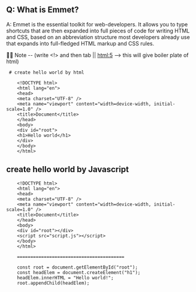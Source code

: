 ## Q: What is Emmet?

A: Emmet is the essential toolkit for web-developers. It allows you to type shortcuts that are then expanded into full pieces of code for writing HTML and CSS, based on an abbreviation structure most developers already use that expands into full-fledged HTML markup and CSS rules.

🚀🚀 Note -- (write <!> and then tab || <html:5> --> this will give boiler plate of html)

     # create hello world by html

        <!DOCTYPE html>
        <html lang="en">
        <head>
        <meta charset="UTF-8" />
        <meta name="viewport" content="width=device-width, initial-scale=1.0" />
        <title>Document</title>
        </head>
        <body>
        <div id="root">
        <h1>Hello world</h1>
        </div>
        </body>
        </html>

## create hello world by Javascript

        <!DOCTYPE html>
        <html lang="en">
        <head>
        <meta charset="UTF-8" />
        <meta name="viewport" content="width=device-width, initial-scale=1.0" />
        <title>Document</title>
        </head>
        <body>
        <div id="root"></div>
        <script src="script.js"></script>
        </body>
        </html>

        ========================================

    	const root = document.getElementById("root");
    	const headElem = document.createElement("h1");
    	headElem.innerHTML = "Hello world!";
    	root.appendChild(headElem);
